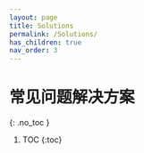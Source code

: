 ```yaml
---
layout: page
title: Solutions
permalink: /Solutions/
has_children: true
nav_order: 3
---
```


# 常见问题解决方案
{: .no_toc }

1. TOC
{:toc}
